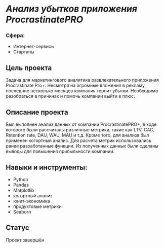 # _Анализ убытков приложения ProcrastinatePRO_
### Сфера: 
- Интернет-сервисы 
- Стартапы
## Цель проекта
Задача для маркетингового аналитика развлекательного приложения Procrastinate Pro+. Несмотря на огромные вложения в рекламу, последние несколько месяцев компания терпит убытки. Необходимо разобраться в причинах и помочь компании выйти в плюс.

## Описание проекта
Был выполнен анализ данных от компании ProcrastinatePRO+, в ходе которого были рассчитаны различные метрики, такие как LTV, CAC, Retention rate, DAU, WAU, MAU и т.д. Кроме того, для анализа был применен когортный анализ. Для расчета метрик использовались ранее разработанные функции. Из полученных данных были сделаны выводы для повышения прибыльности компании.

## Навыки и инструменты:
- Python
- Pandas
- Matplotlib
- когортный анализ
- юнит-экономика
- продуктовые метрики
- Seaborn
## Статус
Проект завершён
